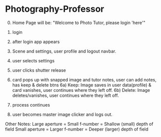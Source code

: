 # Photography-Professor

0) Home Page will be: 
"Welcome to Photo Tutor,
please login 'here'"

1) login

2) after login app appears

3) Scene and settings, user profile and logout navbar.

4) user selects settings 

5) user clicks shutter release

6) card pops up with snapped image and tutor notes, 
        user can add notes,
        has keep & delete btns
    6a) Keep: Image saves in user data(profile) & card vanishes, 
        user continues where they left off.
    6b) Delete: Image deletes/vanishes, user continues where they       left off.

7) process continues

8) user becomes master image clicker and logs out.

Other Notes: 
    Large aperture = Small f-number = Shallow (small) depth of field
    Small aperture = Larger f-number = Deeper (larger) depth of field